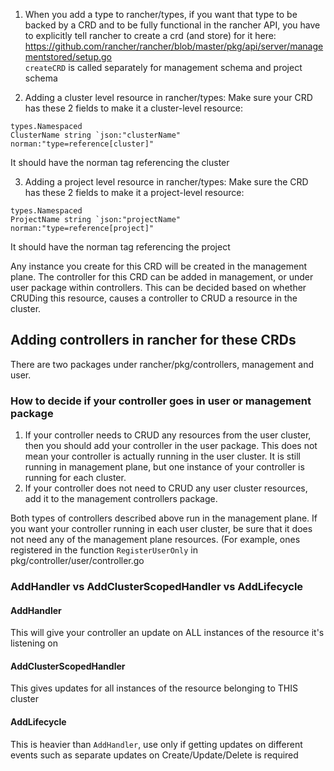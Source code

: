 1. When you add a type to rancher/types, if you want that type to be backed by a CRD and to be fully functional in the rancher API, you have to explicitly tell rancher to create a crd (and store) for it here:
https://github.com/rancher/rancher/blob/master/pkg/api/server/managementstored/setup.go <br>
`createCRD` is called separately for management schema and project schema

2. Adding a cluster level resource in rancher/types:
Make sure your CRD has these 2 fields to make it a cluster-level resource: <br>
```
types.Namespaced
ClusterName string `json:"clusterName" norman:"type=reference[cluster]"
```

It should have the norman tag referencing the cluster

3. Adding a project level resource in rancher/types:
Make sure the CRD has these 2 fields to make it a project-level resource: <br>
```
types.Namespaced
ProjectName string `json:"projectName" norman:"type=reference[project]"
```

It should have the norman tag referencing the project

Any instance you create for this CRD will be created in the management plane. The controller for this CRD can be added in management, or under user package within controllers. This can be decided based on whether CRUDing this resource, causes a controller to CRUD a resource in the cluster.

## Adding controllers in rancher for these CRDs

There are two packages under rancher/pkg/controllers, management and user.  
### How to decide if your controller goes in user or management package
1. If your controller needs to CRUD any resources from the user cluster, then you should add your controller in the user package. This does not mean your controller is actually running in the user cluster. It is still running in management plane, but one instance of your controller is running for each cluster.
2. If your controller does not need to CRUD any user cluster resources, add it to the management controllers package.  

Both types of controllers described above run in the management plane. If you want your controller running in each user cluster, be sure that it does not need any of the management plane resources. (For example, ones registered in the function `RegisterUserOnly` in pkg/controller/user/controller.go

### AddHandler vs AddClusterScopedHandler vs AddLifecycle

#### AddHandler
This will give your controller an update on ALL instances of the resource it's listening on

#### AddClusterScopedHandler
This gives updates for all instances of the resource belonging to THIS cluster

#### AddLifecycle
This is heavier than `AddHandler`, use only if getting updates on different events such as separate updates on Create/Update/Delete is required